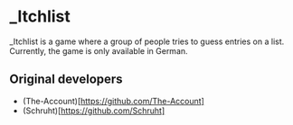 # \_Itchlist

\_Itchlist is a game where a group of people tries to guess entries on a list. Currently, the game is only available in German.

## Original developers

- (The-Account)[https://github.com/The-Account]
- (Schruht)[https://github.com/Schruht]

